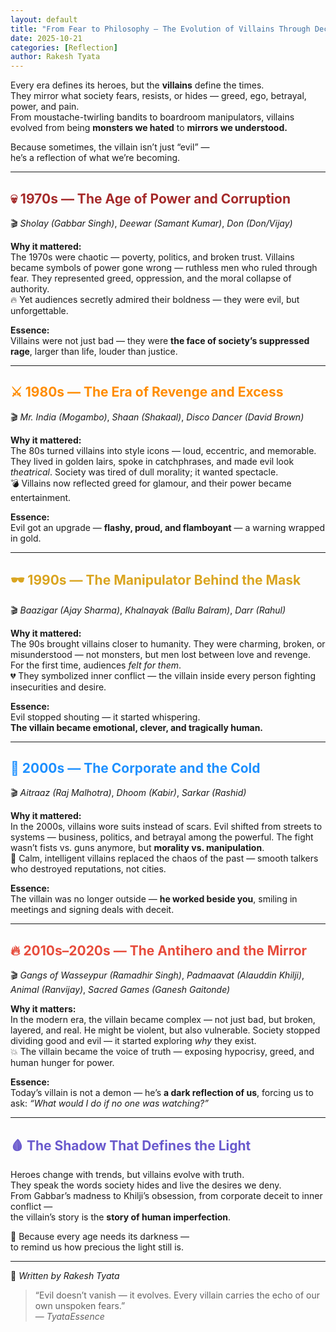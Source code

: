 ```yaml
---
layout: default
title: "From Fear to Philosophy — The Evolution of Villains Through Decades"
date: 2025-10-21
categories: [Reflection]
author: Rakesh Tyata
---
```


Every era defines its heroes, but the **villains** define the times.  
They mirror what society fears, resists, or hides — greed, ego, betrayal, power, and pain.  
From moustache-twirling bandits to boardroom manipulators, villains evolved from being **monsters we hated** to **mirrors we understood.**

Because sometimes, the villain isn’t just “evil” —  
he’s a reflection of what we’re becoming.

---

## <span style="color:#A52A2A;">💀 1970s — The Age of Power and Corruption</span>

🎬 _Sholay (Gabbar Singh)_, _Deewar (Samant Kumar)_, _Don (Don/Vijay)_

**Why it mattered:**  
The 1970s were chaotic — poverty, politics, and broken trust. Villains became symbols of power gone wrong — ruthless men who ruled through fear. They represented greed, oppression, and the moral collapse of authority.  
🔥 Yet audiences secretly admired their boldness — they were evil, but unforgettable.

**Essence:**  
Villains were not just bad — they were **the face of society’s suppressed rage**, larger than life, louder than justice.

---

## <span style="color:#FF8C00;">⚔️ 1980s — The Era of Revenge and Excess</span>

🎬 _Mr. India (Mogambo)_, _Shaan (Shakaal)_, _Disco Dancer (David Brown)_

**Why it mattered:**  
The 80s turned villains into style icons — loud, eccentric, and memorable. They lived in golden lairs, spoke in catchphrases, and made evil look _theatrical_. Society was tired of dull morality; it wanted spectacle.  
💣 Villains now reflected greed for glamour, and their power became entertainment.

**Essence:**  
Evil got an upgrade — **flashy, proud, and flamboyant** — a warning wrapped in gold.

---

## <span style="color:#DAA520;">🕶️ 1990s — The Manipulator Behind the Mask</span>

🎬 _Baazigar (Ajay Sharma)_, _Khalnayak (Ballu Balram)_, _Darr (Rahul)_

**Why it mattered:**  
The 90s brought villains closer to humanity. They were charming, broken, or misunderstood — not monsters, but men lost between love and revenge. For the first time, audiences _felt for them_.  
💔 They symbolized inner conflict — the villain inside every person fighting insecurities and desire.

**Essence:**  
Evil stopped shouting — it started whispering.  
**The villain became emotional, clever, and tragically human.**

---

## <span style="color:#1E90FF;">💼 2000s — The Corporate and the Cold</span>

🎬 _Aitraaz (Raj Malhotra)_, _Dhoom (Kabir)_, _Sarkar (Rashid)_

**Why it mattered:**  
In the 2000s, villains wore suits instead of scars. Evil shifted from streets to systems — business, politics, and betrayal among the powerful. The fight wasn’t fists vs. guns anymore, but **morality vs. manipulation**.  
🧊 Calm, intelligent villains replaced the chaos of the past — smooth talkers who destroyed reputations, not cities.

**Essence:**  
The villain was no longer outside — **he worked beside you**, smiling in meetings and signing deals with deceit.

---

## <span style="color:#E74C3C;">🔥 2010s–2020s — The Antihero and the Mirror</span>

🎬 _Gangs of Wasseypur (Ramadhir Singh)_, _Padmaavat (Alauddin Khilji)_, _Animal (Ranvijay)_, _Sacred Games (Ganesh Gaitonde)_

**Why it matters:**  
In the modern era, the villain became complex — not just bad, but broken, layered, and real. He might be violent, but also vulnerable. Society stopped dividing good and evil — it started exploring _why_ they exist.  
💥 The villain became the voice of truth — exposing hypocrisy, greed, and human hunger for power.

**Essence:**  
Today’s villain is not a demon — he’s **a dark reflection of us**, forcing us to ask: _“What would I do if no one was watching?”_

---

## <span style="color:#6A5ACD;">🩸 The Shadow That Defines the Light</span>

Heroes change with trends, but villains evolve with truth.  
They speak the words society hides and live the desires we deny.  
From Gabbar’s madness to Khilji’s obsession, from corporate deceit to inner conflict —  
the villain’s story is the **story of human imperfection**.

💫 Because every age needs its darkness —  
to remind us how precious the light still is.

---

📝 _Written by Rakesh Tyata_

> “Evil doesn’t vanish — it evolves. Every villain carries the echo of our own unspoken fears.”  
> — _TyataEssence_
